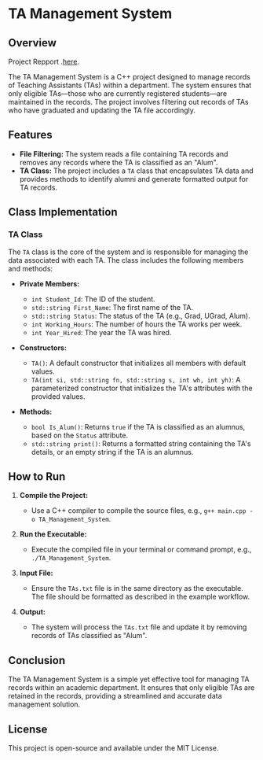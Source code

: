 # TA Management System

## Overview
Project Repport .[here](https://github.com/Silent0Wings/TA-Management-System/blob/bf029accb56ef2e5cec511388ebec640274ea775/Github.pdf).

The TA Management System is a C++ project designed to manage records of Teaching Assistants (TAs) within a department. The system ensures that only eligible TAs—those who are currently registered students—are maintained in the records. The project involves filtering out records of TAs who have graduated and updating the TA file accordingly.

## Features
- **File Filtering:** The system reads a file containing TA records and removes any records where the TA is classified as an "Alum".
- **TA Class:** The project includes a `TA` class that encapsulates TA data and provides methods to identify alumni and generate formatted output for TA records.

## Class Implementation

### TA Class
The `TA` class is the core of the system and is responsible for managing the data associated with each TA. The class includes the following members and methods:

- **Private Members:**
  - `int Student_Id`: The ID of the student.
  - `std::string First_Name`: The first name of the TA.
  - `std::string Status`: The status of the TA (e.g., Grad, UGrad, Alum).
  - `int Working_Hours`: The number of hours the TA works per week.
  - `int Year_Hired`: The year the TA was hired.

- **Constructors:**
  - `TA()`: A default constructor that initializes all members with default values.
  - `TA(int si, std::string fn, std::string s, int wh, int yh)`: A parameterized constructor that initializes the TA's attributes with the provided values.

- **Methods:**
  - `bool Is_Alum()`: Returns `true` if the TA is classified as an alumnus, based on the `Status` attribute.
  - `std::string print()`: Returns a formatted string containing the TA's details, or an empty string if the TA is an alumnus.


## How to Run
1. **Compile the Project:**
   - Use a C++ compiler to compile the source files, e.g., `g++ main.cpp -o TA_Management_System`.
   
2. **Run the Executable:**
   - Execute the compiled file in your terminal or command prompt, e.g., `./TA_Management_System`.

3. **Input File:**
   - Ensure the `TAs.txt` file is in the same directory as the executable. The file should be formatted as described in the example workflow.

4. **Output:**
   - The system will process the `TAs.txt` file and update it by removing records of TAs classified as "Alum".

## Conclusion
The TA Management System is a simple yet effective tool for managing TA records within an academic department. It ensures that only eligible TAs are retained in the records, providing a streamlined and accurate data management solution.

## License
This project is open-source and available under the MIT License.
